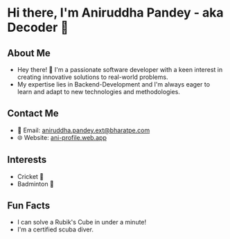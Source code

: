 # Hi there, I'm Aniruddha Pandey - aka Decoder 👋


## About Me
- Hey there! 👋 I'm a passionate software developer with a keen interest in creating innovative solutions to real-world problems. 
- My expertise lies in Backend-Development and I'm always eager to learn and adapt to new technologies and methodologies.


## Contact Me
- 📧 Email: [aniruddha.pandey.ext@bharatpe.com](mailto:aniruddha.pandey.ext@bharatpe.com)
- 🌐 Website: [ani-profile.web.app](https://ani-profile.web.app/)


## Interests
- Cricket 🏏
- Badminton 🏸


## Fun Facts
- I can solve a Rubik's Cube in under a minute!
- I'm a certified scuba diver.




<!---
aniruddha-bhatape/aniruddha-bhatape is a ✨ special ✨ repository because its `README.md` (this file) appears on your GitHub profile.
You can click the Preview link to take a look at your changes.
--->

